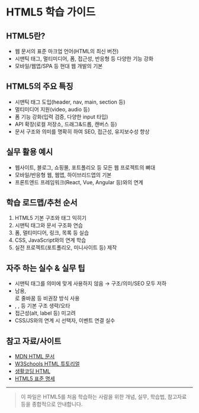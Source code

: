 # HTML5 학습 가이드

## HTML5란?
- 웹 문서의 표준 마크업 언어(HTML의 최신 버전)
- 시맨틱 태그, 멀티미디어, 폼, 접근성, 반응형 등 다양한 기능 강화
- 모바일/웹앱/SPA 등 현대 웹 개발의 기본

## HTML5의 주요 특징
- 시맨틱 태그 도입(header, nav, main, section 등)
- 멀티미디어 지원(video, audio 등)
- 폼 기능 강화(입력 검증, 다양한 input 타입)
- API 확장(로컬 저장소, 드래그&드롭, 캔버스 등)
- 문서 구조와 의미를 명확히 하여 SEO, 접근성, 유지보수성 향상

## 실무 활용 예시
- 웹사이트, 블로그, 쇼핑몰, 포트폴리오 등 모든 웹 프로젝트의 뼈대
- 모바일/반응형 웹, 웹앱, 하이브리드앱의 기본
- 프론트엔드 프레임워크(React, Vue, Angular 등)와의 연계

## 학습 로드맵/추천 순서
1. HTML5 기본 구조와 태그 익히기
2. 시맨틱 태그와 문서 구조화 연습
3. 폼, 멀티미디어, 링크, 목록 등 실습
4. CSS, JavaScript와의 연계 학습
5. 실전 프로젝트(포트폴리오, 미니사이트 등) 제작

## 자주 하는 실수 & 실무 팁
- 시맨틱 태그를 의미에 맞게 사용하지 않음 → 구조/의미/SEO 모두 저하
- <div> 남용, <br>로 줄바꿈 등 비권장 방식 사용
- <html>, <head>, <body> 등 기본 구조 생략/오타
- 접근성(alt, label 등) 미고려
- CSS/JS와의 연계 시 선택자, 이벤트 연결 실수

## 참고 자료/사이트
- [MDN HTML 문서](https://developer.mozilla.org/ko/docs/Web/HTML)
- [W3Schools HTML 튜토리얼](https://www.w3schools.com/html/)
- [생활코딩 HTML](https://opentutorials.org/course/3084)
- [HTML5 표준 명세](https://html.spec.whatwg.org/)

---

> 이 파일은 HTML5를 처음 학습하는 사람을 위한 개념, 실무, 학습법, 참고자료 등을 종합적으로 안내합니다.
